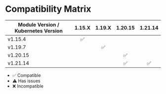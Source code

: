 # Compatibility Matrix

| Module Version / Kubernetes Version       | 1.15.X             | 1.19.X             | 1.20.15             | 1.21.14           |
|-------------------------------------------|:------------------:|:------------------:|:------------------:|:------------------:|
| v1.15.4                                   | :white_check_mark: |                    |                    |                    |
| v1.19.7                                   |                    | :white_check_mark: |                    |                    |
| v1.20.15                                  |                    |                    | :white_check_mark: |                    |
| v1.21.14                                  |                    |                    | :white_check_mark: | :white_check_mark: |

- :white_check_mark: Compatible
- :warning: Has issues
- :x: Incompatible

